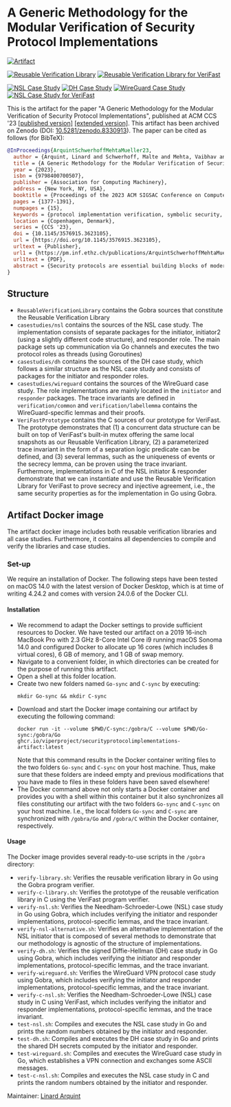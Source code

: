 # A Generic Methodology for the Modular Verification of Security Protocol Implementations

[![Artifact](https://github.com/viperproject/SecurityProtocolImplementations/actions/workflows/artifact.yml/badge.svg?branch=main)](https://github.com/viperproject/SecurityProtocolImplementations/actions/workflows/artifact.yml?query=branch%3Amain)

[![Reusable Verification Library](https://github.com/viperproject/SecurityProtocolImplementations/actions/workflows/library.yml/badge.svg?branch=main)](https://github.com/viperproject/SecurityProtocolImplementations/actions/workflows/library.yml?query=branch%3Amain)
[![Reusable Verification Library for VeriFast](https://github.com/viperproject/SecurityProtocolImplementations/actions/workflows/verifast-library.yml/badge.svg?branch=main)](https://github.com/viperproject/SecurityProtocolImplementations/actions/workflows/verifast-library.yml?query=branch%3Amain)

[![NSL Case Study](https://github.com/viperproject/SecurityProtocolImplementations/actions/workflows/nsl.yml/badge.svg?branch=main)](https://github.com/viperproject/SecurityProtocolImplementations/actions/workflows/nsl.yml?query=branch%3Amain)
[![DH Case Study](https://github.com/viperproject/SecurityProtocolImplementations/actions/workflows/dh.yml/badge.svg?branch=main)](https://github.com/viperproject/SecurityProtocolImplementations/actions/workflows/dh.yml?query=branch%3Amain)
[![WireGuard Case Study](https://github.com/viperproject/SecurityProtocolImplementations/actions/workflows/wireguard.yml/badge.svg?branch=main)](https://github.com/viperproject/SecurityProtocolImplementations/actions/workflows/wireguard.yml?query=branch%3Amain)
[![NSL Case Study for VeriFast](https://github.com/viperproject/SecurityProtocolImplementations/actions/workflows/verifast-nsl.yml/badge.svg?branch=main)](https://github.com/viperproject/SecurityProtocolImplementations/actions/workflows/verifast-nsl.yml?query=branch%3Amain)

This is the artifact for the paper "A Generic Methodology for the Modular Verification of Security Protocol Implementations", published at ACM CCS '23 [[published version]](https://doi.org/10.1145/3576915.3623105) [[extended version]](https://arxiv.org/abs/2212.02626).
This artifact has been archived on Zenodo (DOI: [10.5281/zenodo.8330913](https://doi.org/10.5281/zenodo.8330913)). The paper can be cited as follows (for BibTeX):
```BibTex
@InProceedings{ArquintSchwerhoffMehtaMueller23,
  author = {Arquint, Linard and Schwerhoff, Malte and Mehta, Vaibhav and M\"uller, Peter},
  title = {A Generic Methodology for the Modular Verification of Security Protocol Implementations},
  year = {2023},
  isbn = {9798400700507},
  publisher = {Association for Computing Machinery},
  address = {New York, NY, USA},
  booktitle = {Proceedings of the 2023 ACM SIGSAC Conference on Computer and Communications Security},
  pages = {1377-1391},
  numpages = {15},
  keywords = {protocol implementation verification, symbolic security, separation logic, automated verification, injective agreement, forward secrecy},
  location = {Copenhagen, Denmark},
  series = {CCS '23},
  doi = {10.1145/3576915.3623105},
  url = {https://doi.org/10.1145/3576915.3623105},
  urltext = {Publisher},
  url1 = {https://pm.inf.ethz.ch/publications/ArquintSchwerhoffMehtaMueller23.pdf},
  url1text = {PDF},
  abstract = {Security protocols are essential building blocks of modern IT systems. Subtle flaws in their design or implementation may compromise the security of entire systems. It is, thus, important to prove the absence of such flaws through formal verification. Much existing work focuses on the verification of protocol *models*, which is not sufficient to show that their *implementations* are actually secure. Verification techniques for protocol implementations (e.g., via code generation or model extraction) typically impose severe restrictions on the used programming language and code design, which may lead to sub-optimal implementations. In this paper, we present a methodology for the modular verification of strong security properties directly on the level of the protocol implementations. Our methodology leverages state-of-the-art verification logics and tools to support a wide range of implementations and programming languages. We demonstrate its effectiveness by verifying memory safety and security of Go implementations of the Needham-Schroeder-Lowe, Diffie-Hellman key exchange, and WireGuard protocols, including forward secrecy and injective agreement for WireGuard. We also show that our methodology is agnostic to a particular language or program verifier with a prototype implementation for C.}
}
```

## Structure
- `ReusableVerificationLibrary` contains the Gobra sources that constitute the Reusable Verification Library
- `casestudies/nsl` contains the sources of the NSL case study. The implementation consists of separate packages for the initiator, initiator2 (using a slightly different code structure), and responder role. The main package sets up communication via Go channels and executes the two protocol roles as threads (using Goroutines)
- `casestudies/dh` contains the sources of the DH case study, which follows a similar structure as the NSL case study and consists of packages for the initiator and responder roles.
- `casestudies/wireguard` contains the sources of the WireGuard case study. The role implementations are mainly located in the `initiator` and `responder` packages. The trace invariants are defined in `verification/common` and `verification/labellemma` contains the WireGuard-specific lemmas and their proofs.
- `VeriFastPrototype` contains the C sources of our prototype for VeriFast. The prototype demonstrates that (1) a concurrent data structure can be built on top of VeriFast's built-in mutex offering the same local snapshots as our Reusable Verification Library, (2) a parameterized trace invariant in the form of a separation logic predicate can be defined, and (3) several lemmas, such as the uniqueness of events or the secrecy lemma, can be proven using the trace invariant. Furthermore, implementations in C of the NSL initiator & responder demonstrate that we can instantiate and use the Reusable Verification Library for VeriFast to prove secrecy and injective agreement, i.e., the same security properties as for the implementation in Go using Gobra.


## Artifact Docker image
The artifact docker image includes both reusable verification libraries and all case studies. Furthermore, it contains all dependencies to compile and verify the libraries and case studies.

### Set-up
We require an installation of Docker. The following steps have been tested on macOS 14.0 with the latest version of Docker Desktop, which is at time of writing 4.24.2 and comes with version 24.0.6 of the Docker CLI.

#### Installation
- We recommend to adapt the Docker settings to provide sufficient resources to Docker. We have tested our artifact on a 2019 16-inch MacBook Pro with 2.3 GHz 8-Core Intel Core i9 running macOS Sonoma 14.0 and configured Docker to allocate up 16 cores (which includes 8 virtual cores), 6 GB of memory, and 1 GB of swap memory.
- Navigate to a convenient folder, in which directories can be created for the purpose of running this artifact.
- Open a shell at this folder location.
- Create two new folders named `Go-sync` and `C-sync` by executing:
	```
    mkdir Go-sync && mkdir C-sync
    ```
- Download and start the Docker image containing our artifact by executing the following command:
    ```
    docker run -it --volume $PWD/C-sync:/gobra/C --volume $PWD/Go-sync:/gobra/Go ghcr.io/viperproject/securityprotocolimplementations-artifact:latest
    ```
	Note that this command results in the Docker container writing files to the two folders `Go-sync` and `C-sync` on your host machine.
	Thus, make sure that these folders are indeed empty and previous modifications that you have made to files in these folders have been saved elsewhere!
- The Docker command above not only starts a Docker container and provides you with a shell within this container but it also synchronizes all files constituting our artifact with the two folders `Go-sync` and `C-sync` on your host machine. I.e., the local folders `Go-sync` and `C-sync` are synchronized with `/gobra/Go` and `/gobra/C` within the Docker container, respectively.

#### Usage
The Docker image provides several ready-to-use scripts in the `/gobra` directory:
- `verify-library.sh`: Verifies the reusable verification library in Go using the Gobra program verifier.
- `verify-c-library.sh`: Verifies the prototype of the reusable verification library in C using the VeriFast program verifier.
- `verify-nsl.sh`: Verifies the Needham-Schroeder-Lowe (NSL) case study in Go using Gobra, which includes verifying the initiator and responder implementations, protocol-specific lemmas, and the trace invariant.
- `verify-nsl-alternative.sh`: Verifies an alternative implementation of the NSL initiator that is composed of several methods to demonstrate that our methodology is agnostic of the structure of implementations.
- `verify-dh.sh`: Verifies the signed Diffie-Hellman (DH) case study in Go using Gobra, which includes verifying the initiator and responder implementations, protocol-specific lemmas, and the trace invariant.
- `verify-wireguard.sh`: Verifies the WireGuard VPN protocol case study using Gobra, which includes verifying the initiator and responder implementations, protocol-specific lemmas, and the trace invariant.
- `verify-c-nsl.sh`: Verifies the Needham-Schroeder-Lowe (NSL) case study in C using VeriFast, which includes verifying the initiator and responder implementations, protocol-specific lemmas, and the trace invariant.
- `test-nsl.sh`: Compiles and executes the NSL case study in Go and prints the random numbers obtained by the initiator and responder. 
- `test-dh.sh`: Compiles and executes the DH case study in Go and prints the shared DH secrets computed by the initiator and responder. 
- `test-wireguard.sh`: Compiles and executes the WireGuard case study in Go, which establishes a VPN connection and exchanges some ASCII messages.
- `test-c-nsl.sh`: Compiles and executes the NSL case study in C and prints the random numbers obtained by the initiator and responder. 

Maintainer: [Linard Arquint](https://linardarquint.com)
